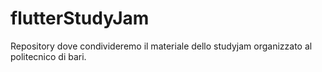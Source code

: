 # flutterStudyJam
Repository dove condivideremo il materiale dello studyjam organizzato al politecnico di bari.
